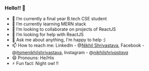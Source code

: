 ### Hello!! 👋

- 🔭 I’m currently a final year B.tech CSE student  
- 🌱 I’m currently learning MERN stack
- 👯 I’m looking to collaborate on projects of ReactJS
- 🤔 I’m looking for help with ReactJS
- 💬 Ask me about anything, I'm happy to help :)
- 📫 How to reach me: LinkedIn - @[Nikhil Shrivastava](https://www.linkedin.com/in/nikhilshrivastava175/), Facebook - @[itsmenikhilshrivastava](https://www.facebook.com/itsmenikhilshrivastava/), Instagram - @[_nikhilshrivastava_](https://www.instagram.com/_nikhilshrivastava_/)
- 😄 Pronouns: He/His
- ⚡ Fun fact: Night owl !!
